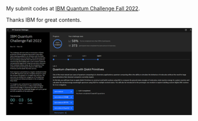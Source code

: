 My submit codes at [IBM Quantum Challenge Fall 2022](https://github.com/qiskit-community/ibm-quantum-challenge-fall-22).

Thanks IBM for great contents.

![IBM Quantum Challenge Fall 2022 is Completed](/IBM_Quantum_Challenge_Fall_2022_is_Completed.PNG)
